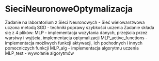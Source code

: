 # SieciNeuronoweOptymalizacja
Zadanie na laboratorium z Sieci Neuronowych - Sieć wielowarstwowa uczona metodą SGD - techniki poprawy szybkości uczenia
Zadanie składa się z 4 plików: 
MLP - implementacja wczytania danych, przejścia przez warstwy i wyjścia, implementacja optymalizacji
MLP_active_functions - implementacja możliwych funkcji aktywacji, ich pochodnych i innych pomocniczych funkcji 
MLP_alg - implementacja algorytmu uczenia 
MLP_test - wywołanie algorytmów

